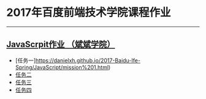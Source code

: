 # 2017年百度前端技术学院课程作业

---
## [JavaScrpit作业 （斌斌学院）](http://ife.baidu.com/college/detail/id/10)
 - [任务一]https://danielxh.github.io/2017-Baidu-Ife-Spring/JavaScript/mission%201.html)
 - [任务二](https://danielxh.github.io/2017-Baidu-Ife-Spring/JavaScript/mission%202.html)
 - [任务三](https://danielxh.github.io/2017-Baidu-Ife-Spring/JavaScript/mission%203.html)
 - [任务四](https://danielxh.github.io/2017-Baidu-Ife-Spring/JavaScript/mission%204.html)

